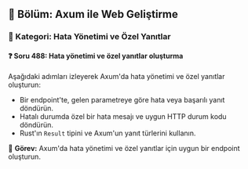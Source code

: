 ## 📘 Bölüm: Axum ile Web Geliştirme  
### 🔹 Kategori: Hata Yönetimi ve Özel Yanıtlar  
#### ❓ Soru 488: Hata yönetimi ve özel yanıtlar oluşturma

Aşağıdaki adımları izleyerek Axum'da hata yönetimi ve özel yanıtlar oluşturun:

- Bir endpoint'te, gelen parametreye göre hata veya başarılı yanıt döndürün.
- Hatalı durumda özel bir hata mesajı ve uygun HTTP durum kodu döndürün.
- Rust'ın `Result` tipini ve Axum'un yanıt türlerini kullanın.

🔧 **Görev:** Axum'da hata yönetimi ve özel yanıtlar için uygun bir endpoint oluşturun.
